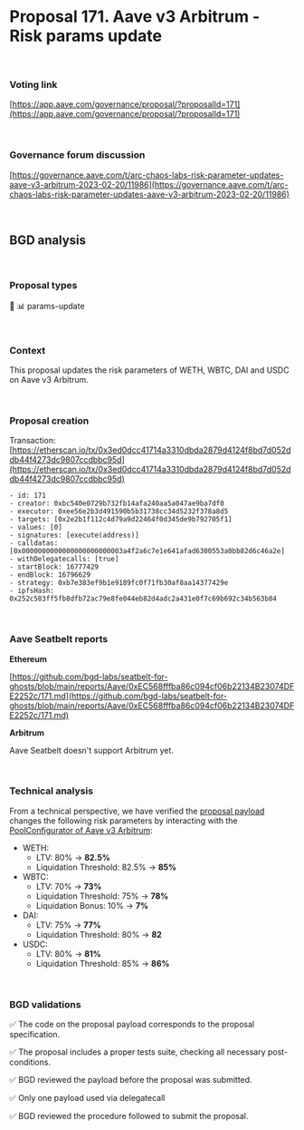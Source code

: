 # Proposal 171. Aave v3 Arbitrum - Risk params update

<br>

### Voting link

[https://app.aave.com/governance/proposal/?proposalId=171](https://app.aave.com/governance/proposal/?proposalId=171)

<br>

### Governance forum discussion

[https://governance.aave.com/t/arc-chaos-labs-risk-parameter-updates-aave-v3-arbitrum-2023-02-20/11986](https://governance.aave.com/t/arc-chaos-labs-risk-parameter-updates-aave-v3-arbitrum-2023-02-20/11986)

<br>

## BGD analysis

<br>

### Proposal types

:wrench: :bar_chart: params-update

<br>

### Context

This proposal updates the risk parameters of WETH, WBTC, DAI and USDC on Aave v3 Arbitrum.


<br>

### Proposal creation

Transaction: [https://etherscan.io/tx/0x3ed0dcc41714a3310dbda2879d4124f8bd7d052ddb44f4273dc9807ccdbbc95d](https://etherscan.io/tx/0x3ed0dcc41714a3310dbda2879d4124f8bd7d052ddb44f4273dc9807ccdbbc95d)

```
- id: 171
- creator: 0xbc540e0729b732fb14afa240aa5a047ae9ba7df0
- executor: 0xee56e2b3d491590b5b31738cc34d5232f378a8d5
- targets: [0x2e2b1f112c4d79a9d22464f0d345de9b792705f1]
- values: [0]
- signatures: [execute(address)]
- calldatas: [0x0000000000000000000000003a4f2a6c7e1e641afad6300553a0bb82d6c46a2e]
- withDelegatecalls: [true]
- startBlock: 16777429
- endBlock: 16796629
- strategy: 0xb7e383ef9b1e9189fc0f71fb30af8aa14377429e
- ipfsHash: 0x252c583ff5fb8dfb72ac79e8fe044eb82d4adc2a431e0f7c69b692c34b563b84
```

<br>

### Aave Seatbelt reports

**Ethereum**

[https://github.com/bgd-labs/seatbelt-for-ghosts/blob/main/reports/Aave/0xEC568fffba86c094cf06b22134B23074DFE2252c/171.md](https://github.com/bgd-labs/seatbelt-for-ghosts/blob/main/reports/Aave/0xEC568fffba86c094cf06b22134B23074DFE2252c/171.md)


**Arbitrum**

Aave Seatbelt doesn't support Arbitrum yet.


<br>

### Technical analysis

From a technical perspective, we have verified the [proposal payload](https://arbiscan.io/address/0x3a4f2a6c7e1e641afad6300553a0bb82d6c46a2e#code#F15#L1) changes the following risk parameters by interacting with the [PoolConfigurator of Aave v3 Arbitrum](https://arbiscan.io/address/0x8145eddDf43f50276641b55bd3AD95944510021E):

- WETH:
  - LTV: 80% -> **82.5%**
  - Liquidation Threshold: 82.5% -> **85%**
- WBTC:
  - LTV: 70% -> **73%**
  - Liquidation Threshold: 75% -> **78%**
  - Liquidation Bonus: 10% -> **7%**
- DAI:
  - LTV: 75% -> **77%**
  - Liquidation Threshold: 80% -> **82**
- USDC:
  - LTV: 80% -> **81%**
  - Liquidation Threshold: 85% -> **86%**

<br>

### BGD validations

:white_check_mark: The code on the proposal payload corresponds to the proposal specification.

:white_check_mark: The proposal includes a proper tests suite, checking all necessary post-conditions.

:white_check_mark: BGD reviewed the payload before the proposal was submitted.

:white_check_mark: Only one payload used via delegatecall

:white_check_mark: BGD reviewed the procedure followed to submit the proposal.
